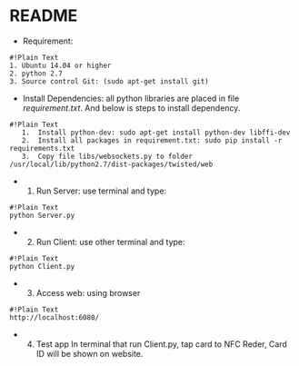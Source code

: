 # README #
* Requirement:

```
#!Plain Text
1. Ubuntu 14.04 or higher
2. python 2.7
3. Source control Git: (sudo apt-get install git)

```
* Install Dependencies: all python libraries are placed in file *requirement.txt*. And below is steps to install dependency.

```
#!Plain Text
   1.  Install python-dev: sudo apt-get install python-dev libffi-dev
   2.  Install all packages in requirement.txt: sudo pip install -r requirements.txt
   3.  Copy file libs/websockets.py to folder /usr/local/lib/python2.7/dist-packages/twisted/web

```

* 1. Run Server: use terminal and type:

```
#!Plain Text
python Server.py

```
 * 2. Run Client: use other terminal and type:

```
#!Plain Text
python Client.py

```
 * 3. Access web: using browser
```
#!Plain Text
http://localhost:6080/

```
 * 4. Test app
In terminal that run Client.py, tap card to NFC Reder, Card ID will be shown on website.
